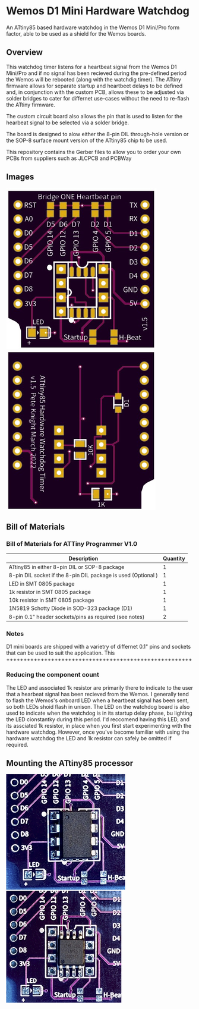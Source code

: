 # Wemos D1 Mini Hardware Watchdog
An ATtiny85 based hardware watchdog in the Wemos D1 Mini/Pro form factor, able to be used as a shield for the Wemos boards. 

## Overview
This watchdog timer listens for a heartbeat signal from the Wemos D1 Mini/Pro and if no signal has been recieved during the 
pre-defined period the Wemos will be rebooted (along with the watchdig timer).
The ATtiny firmware allows for separate startup and heartbeet delays to be defined and, in conjunction with the custom PCB, allows
these to be adjusted via solder bridges to cater for differnet use-cases without the need to re-flash the ATtiny firmware.

The custom circuit board also allows the pin that is used to listen for the hearbeat signal to be selected via a solder bridge.

The board is designed to alow either the 8-pin DIL through-hole version or the SOP-8 surface mount version of the ATtiny85 chip to be used.  

This repository contains the Gerber files to allow you to order your own PCBs from suppliers such as
JLCPCB and PCBWay

## Images
![PCB Front](https://github.com/Peterkn2001/Wemos-D1-Mini-Hardware-Watchdog/blob/main/images/Watchdog_PCB_v1.5_Front.jpg)
![Completed PCB](https://github.com/Peterkn2001/Wemos-D1-Mini-Hardware-Watchdog/blob/main/images/Watchdog_PCB_v1.5_Back.jpg)

## Bill of Materials

### Bill of Materials for ATTiny Programmer V1.0

Description | Quantity
------------ | -------------
ATtiny85 in either 8-pin DIL or SOP-8 package | 1
8-pin DIL socket if the 8-pin DIL package is used (Optional ) | 1
LED in SMT 0805 package | 1
1k resistor in SMT 0805 package | 1
10k resistor in SMT 0805 package | 1
1N5819 Schotty Diode in SOD-323 package (D1) | 1
8-pin 0.1" header sockets/pins as required (see notes) | 2


### Notes
D1 mini boards are shipped with a varietry of differnet 0.1" pins and sockets that can be used to suit the application.
This ++++++++++++++++++++++++++++++++++++++++++++++++++++++

### Reducing the component count
The LED and associated 1k resistor are primarily there to indicate to the user that a hearbeat signal has been recieved from the Wemos.
I generally tend to flash the Wemos's onboard LED when a heartbeat signal has been sent, so both LEDs shoid flash in unison.
The LED on the watchdog board is also used to indicate when the watchdog is in its startup delay phase, bu lighting the LED cionstantky during this period.
I'd reccomend having this LED, and its assciated 1k resistor, in place when you first start experimenting with the hardware watchdog.
However, once you've become familiar with using the hardware watchdog the LED and 1k resistor can safely be omitted if required.

## Mounting the ATtiny85 processor

![DIL](https://github.com/Peterkn2001/Wemos-D1-Mini-Hardware-Watchdog/blob/main/images/8-pin_DIL.jpg)
![SOP-8 Front](https://github.com/Peterkn2001/Wemos-D1-Mini-Hardware-Watchdog/blob/main/images/SOP-8.jpg)


